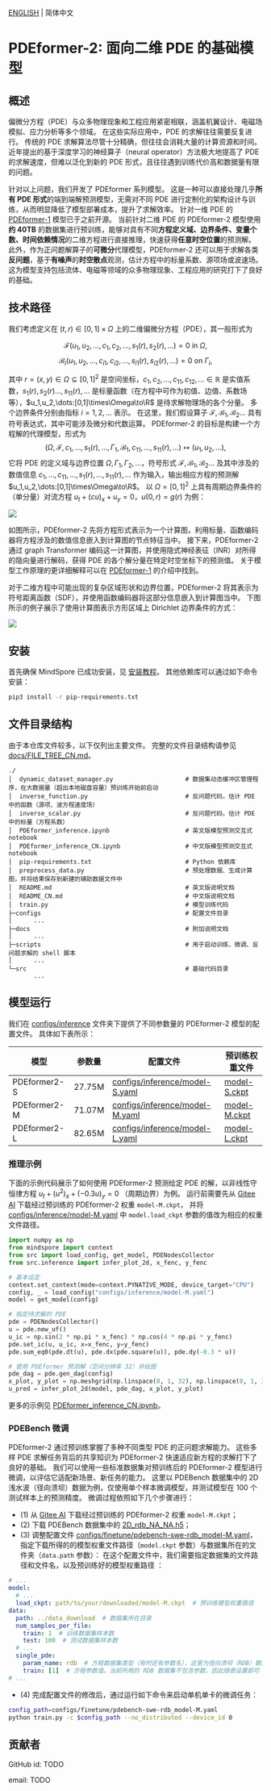 [ENGLISH](README.md) | 简体中文

# PDEformer-2: 面向二维 PDE 的基础模型

## 概述

偏微分方程（PDE）与众多物理现象和工程应用紧密相联，涵盖机翼设计、电磁场模拟、应力分析等多个领域。
在这些实际应用中，PDE 的求解往往需要反复进行。
传统的 PDE 求解算法尽管十分精确，但往往会消耗大量的计算资源和时间。
近年提出的基于深度学习的神经算子（neural operator）方法极大地提高了 PDE 的求解速度，但难以泛化到新的 PDE 形式，且往往遇到训练代价高和数据量有限的问题。

针对以上问题，我们开发了 PDEformer 系列模型。
这是一种可以直接处理几乎**所有 PDE 形式**的端到端解预测模型，无需对不同 PDE 进行定制化的架构设计与训练，从而明显降低了模型部署成本，提升了求解效率。
针对一维 PDE 的 [PDEformer-1](https://gitee.com/mindspore/mindscience/blob/master/MindFlow/applications/pdeformer1d) 模型已于之前开源。
当前针对二维 PDE 的 PDEformer-2 模型使用**约 40TB** 的数据集进行预训练，能够对具有不同**方程定义域、边界条件、变量个数、时间依赖情况**的二维方程进行直接推理，快速获得**任意时空位置**的预测解。
此外，作为正问题解算子的**可微分**代理模型，PDEformer-2 还可以用于求解各类**反问题**，基于**有噪声**的**时空散点**观测，估计方程中的标量系数、源项场或波速场。
这为模型支持包括流体、电磁等领域的众多物理现象、工程应用的研究打下了良好的基础。

## 技术路径

我们考虑定义在 $(t,r)\in[0,1]\times\Omega$ 上的二维偏微分方程（PDE），其一般形式为

$$\mathcal{F}(u_1,u_2,\dots,c_1,c_2,\dots,s_1(r),s_2(r),\dots)=0\text{ in }\Omega,$$
$$\mathcal{B}_i(u_1,u_2,\dots,c_{i1},c_{i2},\dots,s_{i1}(r),s_{i2}(r),\dots)=0\text{ on }\Gamma_i,$$

其中 $r=(x,y)\in\Omega\subseteq[0,1]^2$ 是空间坐标，$c_1,c_2,\dots,c_{11},c_{12},\dots \in \mathbb{R}$ 是实值系数，$s_1(r),s_2(r)\dots,s_{11}(r),\dots$ 是标量函数（在方程中可作为初值、边值、系数场等），$u_1,u_2,\dots:[0,1]\times\Omega\to\R$ 是待求解物理场的各个分量。
多个边界条件分别由指标 $i=1,2,\dots$ 表示。
在这里，我们假设算子 $\mathcal{F,B}_1,\mathcal{B}_2\dots$ 具有符号表达式，其中可能涉及微分和代数运算。
PDEformer-2 的目标是构建一个方程解的代理模型，形式为
$$(\Omega,\mathcal{F},c_1,\dots,s_1(r),\dots,\Gamma_1,\mathcal{B}_1,c_{11},\dots,s_{11}(r),\dots)\mapsto(u_1,u_2,\dots),$$
它将 PDE 的定义域与边界位置 $\Omega,\Gamma_1,\Gamma_2,\dots$，符号形式 $\mathcal{F,B}_1,\mathcal{B}_2\dots$ 及其中涉及的数值信息 $c_1,\dots,c_{11},\dots,s_1(r),\dots,s_{11}(r),\dots$ 作为输入，输出相应方程的预测解 $u_1,u_2,\dots:[0,1]\times\Omega\to\R$。
以 $\Omega=[0,1]^2$ 上具有周期边界条件的（单分量）对流方程 $u_t+(cu)_x+u_y=0$，$u(0,r)=g(r)$ 为例：

![](docs/images/PDEformerV2Arch.png)

如图所示，PDEformer-2 先将方程形式表示为一个计算图，利用标量、函数编码器将方程涉及的数值信息嵌入到计算图的节点特征当中。
接下来，PDEformer-2 通过 graph Transformer 编码这一计算图，并使用隐式神经表征（INR）对所得的隐向量进行解码，获得 PDE 的各个解分量在特定时空坐标下的预测值。
关于模型工作原理的更详细解释可以在 [PDEformer-1](https://gitee.com/mindspore/mindscience/blob/master/MindFlow/applications/pdeformer1d) 的介绍中找到。

对于二维方程中可能出现的复杂区域形状和边界位置，PDEformer-2 将其表示为符号距离函数（SDF），并使用函数编码器将这部分信息嵌入到计算图当中。
下图所示的例子展示了使用计算图表示方形区域上 Dirichlet 边界条件的方式：

![](docs/images/DAG-BC-Dirichlet.png)

## 安装

首先确保 MindSpore 已成功安装，见 [安装教程](https://www.mindspore.cn/install)。
其他依赖库可以通过如下命令安装：

```bash
pip3 install -r pip-requirements.txt
```

## 文件目录结构

由于本仓库文件较多，以下仅列出主要文件。
完整的文件目录结构请参见 [docs/FILE_TREE_CN.md](docs/FILE_TREE_CN.md)。

```text
./
│  dynamic_dataset_manager.py                    # 数据集动态缓冲区管理程序，在大数据量（超出本地磁盘容量）预训练开始前启动
│  inverse_function.py                           # 反问题代码，估计 PDE 中的函数（源项、波方程速度场）
│  inverse_scalar.py                             # 反问题代码，估计 PDE 中的标量（方程系数）
│  PDEformer_inference.ipynb                     # 英文版模型预测交互式 notebook
│  PDEformer_inference_CN.ipynb                  # 中文版模型预测交互式 notebook
│  pip-requirements.txt                          # Python 依赖库
│  preprocess_data.py                            # 预处理数据、生成计算图，并将结果保存到新建的辅助数据文件中
│  README.md                                     # 英文版说明文档
│  README_CN.md                                  # 中文版说明文档
│  train.py                                      # 模型训练代码
├─configs                                        # 配置文件目录
│      ...
├─docs                                           # 附加说明文档
│      ...
├─scripts                                        # 用于启动训练、微调、反问题求解的 shell 脚本
│      ...
└─src                                            # 基础代码目录
       ...
```

## 模型运行

我们在 [configs/inference](configs/inference) 文件夹下提供了不同参数量的 PDEformer-2 模型的配置文件。
具体如下表所示：

| 模型 | 参数量 | 配置文件 | 预训练权重文件 |
| ---- | ---- | ---- | ---- |
| PDEformer2-S | 27.75M | [configs/inference/model-S.yaml](configs/inference/model-S.yaml) | [model-S.ckpt](https://ai.gitee.com/functoreality/PDEformer2-S/blob/master/model-S.ckpt) |
| PDEformer2-M | 71.07M | [configs/inference/model-M.yaml](configs/inference/model-M.yaml) | [model-M.ckpt](https://ai.gitee.com/functoreality/PDEformer2-M/blob/master/model-M.ckpt) |
| PDEformer2-L | 82.65M | [configs/inference/model-L.yaml](configs/inference/model-L.yaml) | [model-L.ckpt](https://ai.gitee.com/functoreality/PDEformer2-L/blob/master/model-L.ckpt) |

### 推理示例

下面的示例代码展示了如何使用 PDEformer-2 预测给定 PDE 的解，以非线性守恒律方程 $u_{t}+(u^2)_x+(-0.3u)_y=0$ （周期边界）为例。
运行前需要先从 [Gitee AI](https://ai.gitee.com/functoreality/PDEformer2-M/blob/master/model-M.ckpt) 下载经过预训练的 PDEformer-2 权重 `model-M.ckpt`，
并将 [configs/inference/model-M.yaml](configs/inference/model-M.yaml) 中 `model.load_ckpt` 参数的值改为相应的权重文件路径。

```python
import numpy as np
from mindspore import context
from src import load_config, get_model, PDENodesCollector
from src.inference import infer_plot_2d, x_fenc, y_fenc

# 基本设定
context.set_context(mode=context.PYNATIVE_MODE, device_target="CPU")
config, _ = load_config("configs/inference/model-M.yaml")
model = get_model(config)

# 指定待求解的 PDE
pde = PDENodesCollector()
u = pde.new_uf()
u_ic = np.sin(2 * np.pi * x_fenc) * np.cos(4 * np.pi * y_fenc)
pde.set_ic(u, u_ic, x=x_fenc, y=y_fenc)
pde.sum_eq0(pde.dt(u), pde.dx(pde.square(u)), pde.dy(-0.3 * u))

# 使用 PDEformer 预测解（空间分辨率 32）并绘图
pde_dag = pde.gen_dag(config)
x_plot, y_plot = np.meshgrid(np.linspace(0, 1, 32), np.linspace(0, 1, 32), indexing="ij")
u_pred = infer_plot_2d(model, pde_dag, x_plot, y_plot)
```

更多的示例见 [PDEformer_inference_CN.ipynb](PDEformer_inference_CN.ipynb)。

### PDEBench 微调

PDEformer-2 通过预训练掌握了多种不同类型 PDE 的正问题求解能力。
这些多样 PDE 求解任务背后的共享知识为 PDEformer-2 快速适应新方程的求解打下了良好的基础。
我们可以使用一些标准数据集对预训练后的 PDEformer-2 模型进行微调，以评估它适配新场景、新任务的能力。
这里以 PDEBench 数据集中的 2D 浅水波（径向溃坝）数据为例，仅使用单个样本微调模型，并测试模型在 100 个测试样本上的预测精度。
微调过程依照如下几个步骤进行：

* (1) 从 [Gitee AI](https://ai.gitee.com/functoreality/PDEformer2-M/blob/master/model-M.ckpt) 下载经过预训练的 PDEformer-2 权重 `model-M.ckpt`；
* (2) 下载 PDEBench 数据集中的 [2D_rdb_NA_NA.h5](https://darus.uni-stuttgart.de/api/access/datafile/133021)；
* (3) 调整配置文件 [configs/finetune/pdebench-swe-rdb_model-M.yaml](configs/finetune/pdebench-swe-rdb_model-M.yaml)，指定下载所得的的模型权重文件路径（`model.ckpt` 参数）与数据集所在的文件夹（`data.path` 参数）：
在这个配置文件中，我们需要指定数据集的文件路径和文件名，以及预训练好的模型权重路径 ：

```yaml
# ...
model:
  # ...
  load_ckpt: path/to/your/downloaded/model-M.ckpt  # 预训练模型权重路径
data:
  path: ../data_download  # 数据集所在目录
  num_samples_per_file:
    train: 1  # 训练数据集样本数
    test: 100  # 测试数据集样本数
  # ...
  single_pde:
    param_name: rdb  # 方程数据集类型（有时还有参数名），这里为径向溃坝（RDB）数据
    train: [1]  # 方程参数值。当前所用的 RDB 数据集不包含参数，因此随意设置即可
# ...
```

* (4) 完成配置文件的修改后，通过运行如下命令来启动单机单卡的微调任务：

```bash
config_path=configs/finetune/pdebench-swe-rdb_model-M.yaml
python train.py -c $config_path --no_distributed --device_id 0
```

## 贡献者

GitHub id: TODO

email: TODO
